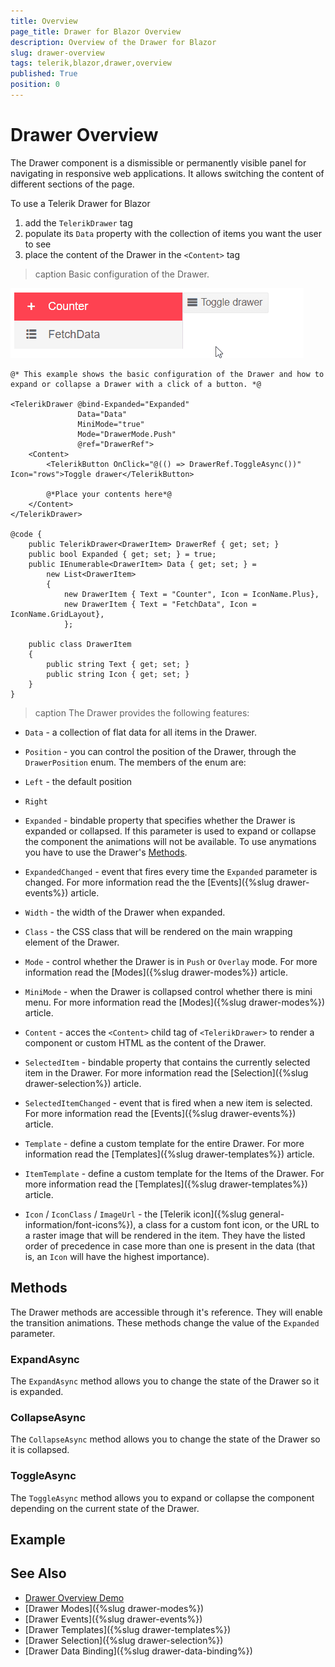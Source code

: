 ```yaml
---
title: Overview
page_title: Drawer for Blazor Overview
description: Overview of the Drawer for Blazor
slug: drawer-overview
tags: telerik,blazor,drawer,overview
published: True
position: 0
---
```


# Drawer Overview

The Drawer component is a dismissible or permanently visible panel for navigating in responsive web applications. It allows switching the content of different sections of the page.

To use a Telerik Drawer for Blazor

1. add the `TelerikDrawer` tag
1. populate its `Data` property with the collection of items you want the user to see
1. place the content of the Drawer in the `<Content>` tag

>caption Basic configuration of the Drawer.

![drawer basic example](images/drawer-basic-example.gif)

````CSHTML
@* This example shows the basic configuration of the Drawer and how to expand or collapse a Drawer with a click of a button. *@

<TelerikDrawer @bind-Expanded="Expanded"
               Data="Data"
               MiniMode="true"
               Mode="DrawerMode.Push"
               @ref="DrawerRef">
    <Content>
        <TelerikButton OnClick="@(() => DrawerRef.ToggleAsync())" Icon="rows">Toggle drawer</TelerikButton>

        @*Place your contents here*@
    </Content>
</TelerikDrawer>

@code {
    public TelerikDrawer<DrawerItem> DrawerRef { get; set; }
    public bool Expanded { get; set; } = true;
    public IEnumerable<DrawerItem> Data { get; set; } =
        new List<DrawerItem>
        {
            new DrawerItem { Text = "Counter", Icon = IconName.Plus},
            new DrawerItem { Text = "FetchData", Icon = IconName.GridLayout},
            };

    public class DrawerItem
    {
        public string Text { get; set; }
        public string Icon { get; set; }
    }
}
````

>caption The Drawer provides the following features:

* `Data` - a collection of flat data for all items in the Drawer.

* `Position` - you can control the position of the Drawer, through the `DrawerPosition` enum.
The members of the enum are:
 * `Left` - the default position
 * `Right`

* `Expanded` - bindable property that specifies whether the Drawer is expanded or collapsed. If this parameter is used to expand or collapse the component the animations will not be available. To use anymations you have to use the Drawer's [Methods](#methods).

* `ExpandedChanged` - event that fires every time the `Expanded` parameter is changed. For more information read the the [Events]({%slug drawer-events%}) article.

* `Width` - the width of the Drawer when expanded.

* `Class` - the CSS class that will be rendered on the main wrapping element of the Drawer.

* `Mode` - control whether the Drawer is in `Push` or `Overlay` mode. For more information read the [Modes]({%slug drawer-modes%}) article.

* `MiniMode` - when the Drawer is collapsed control whether there is mini menu. For more information read the [Modes]({%slug drawer-modes%}) article.

* `Content` - acces the `<Content>` child tag of `<TelerikDrawer>` to render a component or custom HTML as the content of the Drawer.

* `SelectedItem` - bindable property that contains the currently selected item in the Drawer. For more information read the [Selection]({%slug drawer-selection%}) article.

* `SelectedItemChanged` - event that is fired when a new item is selected. For more information read the [Events]({%slug drawer-events%}) article.

* `Template` - define a custom template for the entire Drawer. For more information read the [Templates]({%slug drawer-templates%}) article.

* `ItemTemplate` - define a custom template for the Items of the Drawer. For more information read the [Templates]({%slug drawer-templates%}) article.

* `Icon` / `IconClass` / `ImageUrl` - the [Telerik icon]({%slug general-information/font-icons%}), a class for a custom font icon, or the URL to a raster image that will be rendered in the item. They have the listed order of precedence in case more than one is present in the data (that is, an `Icon` will have the highest importance).

## Methods

The Drawer methods are accessible through it's reference. They will enable the transition animations. These methods change the value of the `Expanded` parameter.

### ExpandAsync

The `ExpandAsync` method allows you to change the state of the Drawer so it is expanded.

### CollapseAsync

The `CollapseAsync` method allows you to change the state of the Drawer so it is collapsed.

### ToggleAsync

The `ToggleAsync` method allows you to expand or collapse the component depending on the current state of the Drawer.


## Example




## See Also

  * [Drawer Overview Demo]()
  * [Drawer Modes]({%slug drawer-modes%})
  * [Drawer Events]({%slug drawer-events%})
  * [Drawer Templates]({%slug drawer-templates%})
  * [Drawer Selection]({%slug drawer-selection%})
  * [Drawer Data Binding]({%slug drawer-data-binding%})
